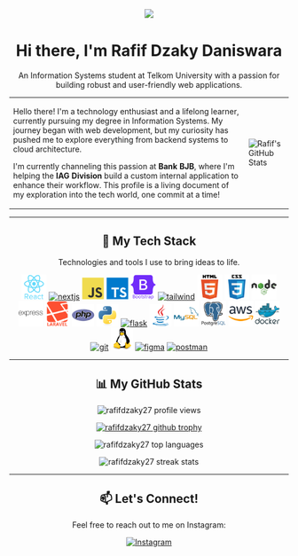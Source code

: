 <div align="center">
  <img src="https://media.giphy.com/media/hvRJCLFzcasrR4ia7z/giphy.gif" width="5%">
  <h1>Hi there, I'm Rafif Dzaky Daniswara</h1>
  <p>An Information Systems student at Telkom University with a passion for building robust and user-friendly web applications.</p>
</div>

<table>
  <tr>
    <td>
      <p>Hello there! I'm a technology enthusiast and a lifelong learner, currently pursuing my degree in Information Systems. My journey began with web development, but my curiosity has pushed me to explore everything from backend systems to cloud architecture.</p>
      <p>I'm currently channeling this passion at <b>Bank BJB</b>, where I'm helping the <b>IAG Division</b> build a custom internal application to enhance their workflow. This profile is a living document of my exploration into the tech world, one commit at a time!</p>
    </td>
    <td>
      <img src="https://github-readme-stats.vercel.app/api?username=rafifdzaky27&show_icons=true&theme=tokyonight&hide_border=true&include_all_commits=true&count_private=true" alt="Rafif's GitHub Stats" />
    </td>
  </tr>
</table>

---

<div align="center">
  <h2 id="tech-stack">🚀 My Tech Stack</h2>
  <p>Technologies and tools I use to bring ideas to life.</p>
  
  <p align="center">
    <a href="https://reactjs.org/" target="_blank" rel="noreferrer"><img src="https://raw.githubusercontent.com/devicons/devicon/master/icons/react/react-original-wordmark.svg" alt="react" width="45" height="45"/></a> 
    <a href="https://nextjs.org/" target="_blank" rel="noreferrer"><img src="https://cdn.worldvectorlogo.com/logos/nextjs-2.svg" alt="nextjs" width="45" height="45"/></a>
    <a href="https://developer.mozilla.org/en-US/docs/Web/JavaScript" target="_blank" rel="noreferrer"><img src="https://raw.githubusercontent.com/devicons/devicon/master/icons/javascript/javascript-original.svg" alt="javascript" width="40" height="40"/></a> 
    <a href="https://www.typescriptlang.org/" target="_blank" rel="noreferrer"><img src="https://raw.githubusercontent.com/devicons/devicon/master/icons/typescript/typescript-original.svg" alt="typescript" width="40" height="40"/></a>
    <a href="https://getbootstrap.com" target="_blank" rel="noreferrer"><img src="https://raw.githubusercontent.com/devicons/devicon/master/icons/bootstrap/bootstrap-plain-wordmark.svg" alt="bootstrap" width="45" height="45"/></a> 
    <a href="https://tailwindcss.com/" target="_blank" rel="noreferrer"><img src="https://www.vectorlogo.zone/logos/tailwindcss/tailwindcss-icon.svg" alt="tailwind" width="40" height="40"/></a> 
    <a href="https://www.w3.org/html/" target="_blank" rel="noreferrer"><img src="https://raw.githubusercontent.com/devicons/devicon/master/icons/html5/html5-original-wordmark.svg" alt="html5" width="45" height="45"/></a> 
    <a href="https://www.w3schools.com/css/" target="_blank" rel="noreferrer"><img src="https://raw.githubusercontent.com/devicons/devicon/master/icons/css3/css3-original-wordmark.svg" alt="css3" width="45" height="45"/></a>
    <a href="https://nodejs.org" target="_blank" rel="noreferrer"><img src="https://raw.githubusercontent.com/devicons/devicon/master/icons/nodejs/nodejs-original-wordmark.svg" alt="nodejs" width="45" height="45"/></a> 
    <a href="https://expressjs.com" target="_blank" rel="noreferrer"><img src="https://raw.githubusercontent.com/devicons/devicon/master/icons/express/express-original-wordmark.svg" alt="express" width="45" height="45"/></a>
    <a href="https://laravel.com/" target="_blank" rel="noreferrer"><img src="https://raw.githubusercontent.com/devicons/devicon/master/icons/laravel/laravel-plain-wordmark.svg" alt="laravel" width="45" height="45"/></a> 
    <a href="https://www.php.net" target="_blank" rel="noreferrer"><img src="https://raw.githubusercontent.com/devicons/devicon/master/icons/php/php-original.svg" alt="php" width="40" height="40"/></a>
    <a href="https://www.python.org" target="_blank" rel="noreferrer"><img src="https://raw.githubusercontent.com/devicons/devicon/master/icons/python/python-original.svg" alt="python" width="40" height="40"/></a> 
    <a href="https://flask.palletsprojects.com/" target="_blank" rel="noreferrer"><img src="https://www.vectorlogo.zone/logos/pocoo_flask/pocoo_flask-icon.svg" alt="flask" width="40" height="40"/></a>
    <a href="https://www.java.com" target="_blank" rel="noreferrer"><img src="https://raw.githubusercontent.com/devicons/devicon/master/icons/java/java-original.svg" alt="java" width="40" height="40"/></a>
    <a href="https://www.mysql.com/" target="_blank" rel="noreferrer"><img src="https://raw.githubusercontent.com/devicons/devicon/master/icons/mysql/mysql-original-wordmark.svg" alt="mysql" width="45" height="45"/></a> 
    <a href="https://www.postgresql.org" target="_blank" rel="noreferrer"><img src="https://raw.githubusercontent.com/devicons/devicon/master/icons/postgresql/postgresql-original-wordmark.svg" alt="postgresql" width="45" height="45"/></a>
    <a href="https://aws.amazon.com" target="_blank" rel="noreferrer"><img src="https://raw.githubusercontent.com/devicons/devicon/master/icons/amazonwebservices/amazonwebservices-original-wordmark.svg" alt="aws" width="45" height="45"/></a> 
    <a href="https://www.docker.com/" target="_blank" rel="noreferrer"><img src="https://raw.githubusercontent.com/devicons/devicon/master/icons/docker/docker-original-wordmark.svg" alt="docker" width="45" height="45"/></a> 
    <a href="https://git-scm.com/" target="_blank" rel="noreferrer"><img src="https://www.vectorlogo.zone/logos/git-scm/git-scm-icon.svg" alt="git" width="40" height="40"/></a> 
    <a href="https://www.linux.org/" target="_blank" rel="noreferrer"><img src="https://raw.githubusercontent.com/devicons/devicon/master/icons/linux/linux-original.svg" alt="linux" width="40" height="40"/></a> 
    <a href="https://www.figma.com/" target="_blank" rel="noreferrer"><img src="https://www.vectorlogo.zone/logos/figma/figma-icon.svg" alt="figma" width="40" height="40"/></a> 
    <a href="https://postman.com" target="_blank" rel="noreferrer"><img src="https://www.vectorlogo.zone/logos/getpostman/getpostman-icon.svg" alt="postman" width="40" height="40"/></a> 
  </p>
</div>

---

<div align="center">
  <h2 id="github-stats">📊 My GitHub Stats</h2>

  <p><img src="https://komarev.com/ghpvc/?username=rafifdzaky27&label=Profile%20Views&color=0e75b6&style=flat-square" alt="rafifdzaky27 profile views" /></p>
  
  <p><a href="https://github.com/ryo-ma/github-profile-trophy"><img src="https://github-profile-trophy.vercel.app/?username=rafifdzaky27&theme=tokyonight&no-frame=true&no-bg=true&margin-w=4" alt="rafifdzaky27 github trophy" /></a></p>

  <p><img src="https://github-readme-stats.vercel.app/api/top-langs?username=rafifdzaky27&show_icons=true&locale=en&layout=compact&theme=tokyonight&hide_border=true" alt="rafifdzaky27 top languages" /></p>

  <p><img src="https://github-readme-streak-stats.herokuapp.com?user=rafifdzaky27&theme=tokyonight&hide_border=true" alt="rafifdzaky27 streak stats" /></p>
</div>

---

<div align="center">
  <h2 id="connect-with-me">📫 Let's Connect!</h2>
  <p>Feel free to reach out to me on Instagram:</p>
  
  <p>
    <a href="https://www.instagram.com/rafifdzaky" target="_blank"><img src="https://img.shields.io/badge/Instagram-E4405F?style=for-the-badge&logo=instagram&logoColor=white" alt="Instagram"/></a>
  </p>
</div>

